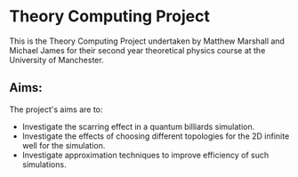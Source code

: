 # Theory Computing Project
This is the Theory Computing Project undertaken by Matthew Marshall and Michael James for their second year theoretical physics course at the University of Manchester.

## Aims:
The project's aims are to:
* Investigate the scarring effect in a quantum billiards simulation.
* Investigate the effects of choosing different topologies for the 2D infinite well for the simulation.
* Investigate approximation techniques to improve efficiency of such simulations.
